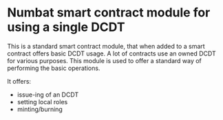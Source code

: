 # Numbat smart contract module for using a single DCDT

This is a standard smart contract module, that when added to a smart contract offers basic DCDT usage. A lot of contracts use an owned DCDT for various purposes. This module is used to offer a standard way of performing the basic operations.  

It offers:
* issue-ing of an DCDT
* setting local roles
* minting/burning
